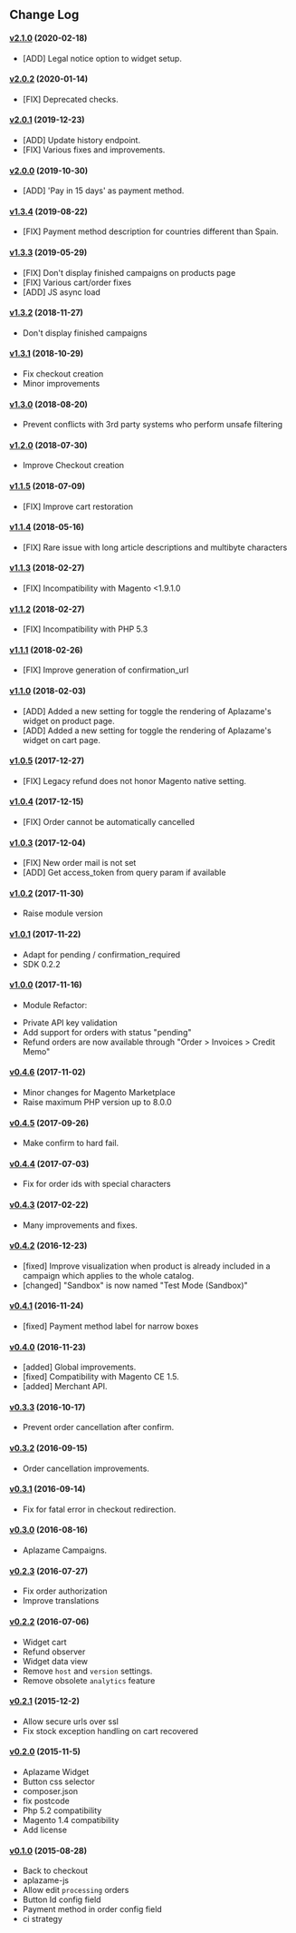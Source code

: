 ## Change Log

#### [v2.1.0](https://github.com/aplazame/magento/tree/v2.1.0) (2020-02-18)

* [ADD] Legal notice option to widget setup.

#### [v2.0.2](https://github.com/aplazame/magento/tree/v2.0.2) (2020-01-14)

* [FIX] Deprecated checks.

#### [v2.0.1](https://github.com/aplazame/magento/tree/v2.0.1) (2019-12-23)

* [ADD] Update history endpoint.
* [FIX] Various fixes and improvements.

#### [v2.0.0](https://github.com/aplazame/magento/tree/v2.0.0) (2019-10-30)

* [ADD] 'Pay in 15 days' as payment method.

#### [v1.3.4](https://github.com/aplazame/magento/tree/v1.3.4) (2019-08-22)

* [FIX] Payment method description for countries different than Spain.

#### [v1.3.3](https://github.com/aplazame/magento/tree/v1.3.3) (2019-05-29)

* [FIX] Don't display finished campaigns on products page
* [FIX] Various cart/order fixes
* [ADD] JS async load

#### [v1.3.2](https://github.com/aplazame/magento/tree/v1.3.2) (2018-11-27)

* Don't display finished campaigns

#### [v1.3.1](https://github.com/aplazame/magento/tree/v1.3.1) (2018-10-29)

* Fix checkout creation
* Minor improvements

#### [v1.3.0](https://github.com/aplazame/magento/tree/v1.3.0) (2018-08-20)

* Prevent conflicts with 3rd party systems who perform unsafe filtering

#### [v1.2.0](https://github.com/aplazame/magento/tree/v1.2.0) (2018-07-30)

* Improve Checkout creation

#### [v1.1.5](https://github.com/aplazame/magento/tree/v1.1.5) (2018-07-09)

* [FIX] Improve cart restoration

#### [v1.1.4](https://github.com/aplazame/magento/tree/v1.1.4) (2018-05-16)

* [FIX] Rare issue with long article descriptions and multibyte characters

#### [v1.1.3](https://github.com/aplazame/magento/tree/v1.1.3) (2018-02-27)

* [FIX] Incompatibility with Magento <1.9.1.0

#### [v1.1.2](https://github.com/aplazame/magento/tree/v1.1.2) (2018-02-27)

* [FIX] Incompatibility with PHP 5.3

#### [v1.1.1](https://github.com/aplazame/magento/tree/v1.1.1) (2018-02-26)

* [FIX] Improve generation of confirmation_url

#### [v1.1.0](https://github.com/aplazame/magento/tree/v1.1.0) (2018-02-03)

* [ADD] Added a new setting for toggle the rendering of Aplazame's widget on product page.
* [ADD] Added a new setting for toggle the rendering of Aplazame's widget on cart page.

#### [v1.0.5](https://github.com/aplazame/magento/tree/v1.0.5) (2017-12-27)

* [FIX] Legacy refund does not honor Magento native setting.

#### [v1.0.4](https://github.com/aplazame/magento/tree/v1.0.4) (2017-12-15)

* [FIX] Order cannot be automatically cancelled

#### [v1.0.3](https://github.com/aplazame/magento/tree/v1.0.3) (2017-12-04)

* [FIX] New order mail is not set
* [ADD] Get access_token from query param if available

#### [v1.0.2](https://github.com/aplazame/magento/tree/v1.0.2) (2017-11-30)

* Raise module version

#### [v1.0.1](https://github.com/aplazame/magento/tree/v1.0.1) (2017-11-22)

* Adapt for pending / confirmation_required
* SDK 0.2.2

#### [v1.0.0](https://github.com/aplazame/magento/tree/v1.0.0) (2017-11-16)

* Module Refactor:
- Private API key validation
- Add support for orders with status "pending"
- Refund orders are now available through "Order > Invoices > Credit Memo"

#### [v0.4.6](https://github.com/aplazame/magento/tree/v0.4.6) (2017-11-02)

* Minor changes for Magento Marketplace
* Raise maximum PHP version up to 8.0.0

#### [v0.4.5](https://github.com/aplazame/magento/tree/v0.4.5) (2017-09-26)

* Make confirm to hard fail.

#### [v0.4.4](https://github.com/aplazame/magento/tree/v0.4.4) (2017-07-03)

* Fix for order ids with special characters

#### [v0.4.3](https://github.com/aplazame/magento/tree/v0.4.3) (2017-02-22)

* Many improvements and fixes.

#### [v0.4.2](https://github.com/aplazame/magento/tree/v0.4.2) (2016-12-23)

* [fixed] Improve visualization when product is already included in a campaign which applies to the whole catalog.
* [changed] "Sandbox" is now named "Test Mode (Sandbox)"

#### [v0.4.1](https://github.com/aplazame/magento/tree/v0.4.1) (2016-11-24)

* [fixed] Payment method label for narrow boxes

#### [v0.4.0](https://github.com/aplazame/magento/tree/v0.4.0) (2016-11-23)

* [added] Global improvements.
* [fixed] Compatibility with Magento CE 1.5.
* [added] Merchant API.

#### [v0.3.3](https://github.com/aplazame/magento/tree/v0.3.3) (2016-10-17)

* Prevent order cancellation after confirm.

#### [v0.3.2](https://github.com/aplazame/magento/tree/v0.3.2) (2016-09-15)

* Order cancellation improvements.

#### [v0.3.1](https://github.com/aplazame/magento/tree/v0.3.1) (2016-09-14)

* Fix for fatal error in checkout redirection.

#### [v0.3.0](https://github.com/aplazame/magento/tree/v0.3.0) (2016-08-16)

* Aplazame Campaigns.

#### [v0.2.3](https://github.com/aplazame/magento/tree/v0.2.3) (2016-07-27)

* Fix order authorization
* Improve translations

#### [v0.2.2](https://github.com/aplazame/magento/tree/v0.2.2) (2016-07-06)

* Widget cart
* Refund observer
* Widget data view
* Remove `host` and `version` settings.
* Remove obsolete `analytics` feature

#### [v0.2.1](https://github.com/aplazame/magento/tree/v0.2.1) (2015-12-2)

* Allow secure urls over ssl
* Fix stock exception handling on cart recovered

#### [v0.2.0](https://github.com/aplazame/magento/tree/v0.2.0) (2015-11-5)

* Aplazame Widget
* Button css selector
* composer.json
* fix postcode
* Php 5.2 compatibility
* Magento 1.4 compatibility
* Add license

#### [v0.1.0](https://github.com/aplazame/magento/tree/v0.1.0) (2015-08-28)

* Back to checkout
* aplazame-js
* Allow edit `processing` orders
* Button Id config field
* Payment method in order config field
* ci strategy
